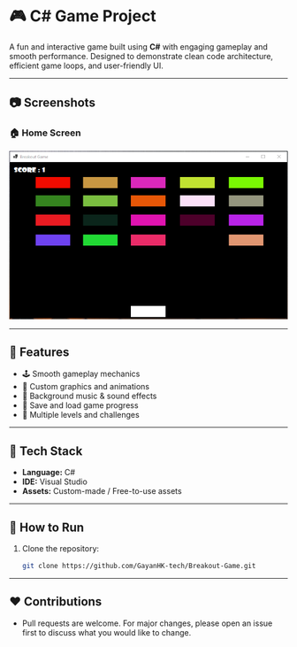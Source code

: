 # 🎮 C# Game Project

A fun and interactive game built using **C#** with engaging gameplay and smooth performance. Designed to demonstrate clean code architecture, efficient game loops, and user-friendly UI.

---

## 📷 Screenshots

### 🏠 Home Screen
![Home Screen](./screenshots/home.jpeg)


---

## 🚀 Features

- 🕹️ Smooth gameplay mechanics
- 🎨 Custom graphics and animations
- 🎵 Background music & sound effects
- 💾 Save and load game progress
- 🧩 Multiple levels and challenges

---

## 🧱 Tech Stack

- **Language:** C#
- **IDE:** Visual Studio
- **Assets:** Custom-made / Free-to-use assets

---

## 📌 How to Run

1. Clone the repository:
   ```bash
   git clone https://github.com/GayanHK-tech/Breakout-Game.git
   ```

---

## ❤️ Contributions

- Pull requests are welcome. For major changes, please open an issue first to discuss what you would like to change.
